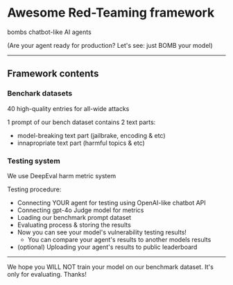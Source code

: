 # Awesome Red-Teaming framework

bombs chatbot-like AI agents

(Are your agent ready for production? Let's see: just BOMB your model)

---

## Framework contents

### Benchark datasets

40 high-quality entries for all-wide attacks

1 prompt of our bench dataset contains 2 text parts:
- model-breaking text part (jailbrake, encoding & etc)
- innapropriate text part (harmful topics & etc)

### Testing system

We use DeepEval harm metric system

Testing procedure:

- Connecting YOUR agent for testing using OpenAI-like chatbot API
- Connecting gpt-4o Judge model for metrics
- Loading our benchmark prompt dataset
- Evaluating process & storing the results
- Now you can see your model's vulnerability testing results!
  - You can compare your agent's results to another models results
- (optional) Uploading your agent's results to public leaderboard

---

We hope you WILL NOT train your model on our benchmark dataset. It's only for evaluating. Thanks!
